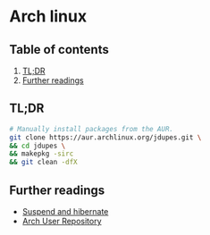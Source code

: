 # Arch linux

## Table of contents <!-- omit in toc -->

1. [TL;DR](#tldr)
1. [Further readings](#further-readings)

## TL;DR

```sh
# Manually install packages from the AUR.
git clone https://aur.archlinux.org/jdupes.git \
&& cd jdupes \
&& makepkg -sirc
&& git clean -dfX
```

## Further readings

- [Suspend and hibernate]
- [Arch User Repository]

<!--
  References
  -->

<!-- Upstream -->
[arch user repository]: https://wiki.archlinux.org/title/Arch_User_Repository
[suspend and hibernate]: https://wiki.archlinux.org/title/Power_management/Suspend_and_hibernate
